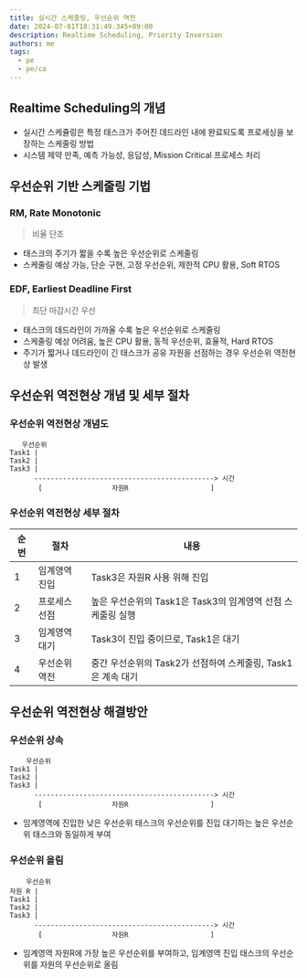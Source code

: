 ```yaml
---
title: 실시간 스케줄링, 우선순위 역전
date: 2024-07-01T18:31:49.345+09:00
description: Realtime Scheduling, Priority Inversion
authors: me
tags: 
  - pe
  - pe/ca
---
```


## Realtime Scheduling의 개념

- 실시간 스케쥴링은 특정 태스크가 주어진 데드라인 내에 완료되도록 프로세싱을 보장하는 스케줄링 방법
- 시스템 제약 만족, 예측 가능성, 응답성, Mission Critical 프로세스 처리

## 우선순위 기반 스케줄링 기법

### RM, Rate Monotonic

> 비율 단조

- 태스크의 주기가 짧을 수록 높은 우선순위로 스케줄링
- 스케줄링 예상 가능, 단순 구현, 고정 우선순위, 제한적 CPU 활용, Soft RTOS

### EDF, Earliest Deadline First

> 최단 마감시간 우선

- 태스크의 데드라인이 가까울 수록 높은 우선순위로 스케줄링
- 스케줄링 예상 어려움, 높은 CPU 활용, 동적 우선순위, 효율적, Hard RTOS
- 주기가 짧거나 데드라인이 긴 태스크가 공유 자원을 선점하는 경우 우선순위 역전현상 발생

## 우선순위 역전현상 개념 및 세부 절차

### 우선순위 역전현상 개념도

```text
   우선순위
Task1 |
Task2 |
Task3 |
      --------------------------------------------> 시간
       [                 자원R                    ]                 
```

### 우선순위 역전현상 세부 절차

| 순번 | 절차 | 내용 |
| --- | --- | --- |
| 1 | 임계영역 진입 | Task3은 자원R 사용 위해 진입 |
| 2 | 프로세스 선점 | 높은 우선순위의 Task1은 Task3의 임계영역 선점 스케줄링 실행 |
| 3 | 임계영역 대기 | Task3이 진입 중이므로, Task1은 대기 |
| 4 | 우선순위 역전 | 중간 우선순위의 Task2가 선점하여 스케줄링, Task1은 계속 대기 |

## 우선순위 역전현상 해결방안

### 우선순위 상속

```text
    우선순위
Task1 |
Task2 |
Task3 |
      --------------------------------------------> 시간
       [                 자원R                    ]                 
```

- 임계영역에 진입한 낮은 우선순위 태스크의 우선순위를 진입 대기하는 높은 우선순위 태스크와 동일하게 부여

### 우선순위 올림

```text
    우선순위
자원 R |
Task1 |
Task2 |
Task3 |
      --------------------------------------------> 시간
       [                 자원R                    ]                 
```

- 임계영역 자원R에 가장 높은 우선순위를 부여하고, 임계영역 진입 태스크의 우선순위를 자원의 우선순위로 올림
